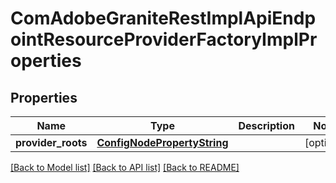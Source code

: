 # ComAdobeGraniteRestImplApiEndpointResourceProviderFactoryImplProperties

## Properties
Name | Type | Description | Notes
------------ | ------------- | ------------- | -------------
**provider_roots** | [**ConfigNodePropertyString**](ConfigNodePropertyString.md) |  | [optional] 

[[Back to Model list]](../README.md#documentation-for-models) [[Back to API list]](../README.md#documentation-for-api-endpoints) [[Back to README]](../README.md)


